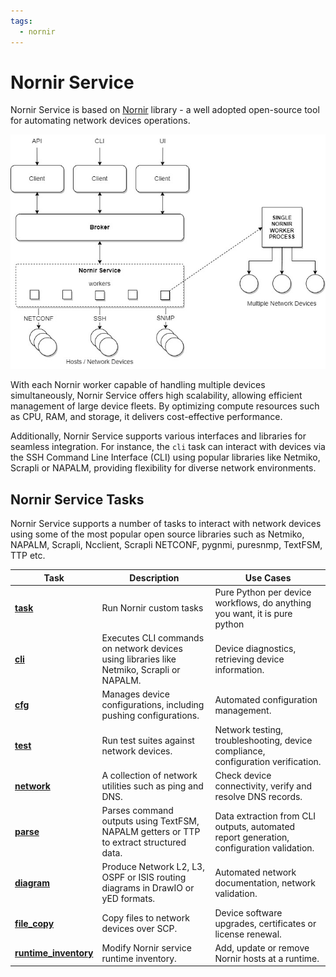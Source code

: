 ```yaml
---
tags:
  - nornir
---
```


# Nornir Service

Nornir Service is based on [Nornir](https://github.com/nornir-automation/nornir)
library - a well adopted open-source tool for automating network devices operations.
 
![Nornir Service Architecture](../../images/Nornir_Service.jpg) 

With each Nornir worker capable of handling multiple devices simultaneously, 
Nornir Service offers high scalability, allowing efficient management of 
large device fleets. By optimizing compute resources such as CPU, RAM, and 
storage, it delivers cost-effective performance.

Additionally, Nornir Service supports various interfaces and libraries for 
seamless integration. For instance, the `cli` task can interact with devices 
via the SSH Command Line Interface (CLI) using popular libraries like Netmiko, 
Scrapli or NAPALM, providing flexibility for diverse network environments.

## Nornir Service Tasks

Nornir Service supports a number of tasks to interact with network devices using 
some of the most popular open source libraries such as Netmiko, NAPALM, Scrapli, 
Ncclient, Scrapli NETCONF, pygnmi, puresnmp, TextFSM, TTP etc.

| Task          | Description  | Use Cases |
|---------------|--------------|-----------|
| **[task](services_nornir_service_tasks_task.md)** | Run Nornir custom tasks | Pure Python per device workflows, do anything you want, it is pure python |
| **[cli](services_nornir_service_tasks_cli.md)** | Executes CLI commands on network devices using libraries like Netmiko, Scrapli or NAPALM. | Device diagnostics, retrieving device information. |
| **[cfg](services_nornir_service_tasks_cfg.md)** | Manages device configurations, including pushing configurations. | Automated configuration management. |
| **[test](services_nornir_service_tasks_test.md)** | Run test suites against network devices. | Network testing, troubleshooting, device compliance, configuration verification. |
| **[network](services_nornir_service_tasks_network.md)** | A collection of network utilities such as ping and DNS. | Check device connectivity, verify and resolve DNS records. |
| **[parse](services_nornir_service_tasks_parse.md)** | Parses command outputs using TextFSM, NAPALM getters or TTP to extract structured data. | Data extraction from CLI outputs, automated report generation, configuration validation. |
| **[diagram](services_nornir_service_tasks_diagram.md)** | Produce Network L2,  L3, OSPF or ISIS routing diagrams in DrawIO or yED formats. | Automated network documentation, network validation. |
| **[file_copy](services_nornir_service_tasks_file_copy.md)** | Copy files to network devices over SCP. | Device software upgrades, certificates or license renewal. |
| **[runtime_inventory](services_nornir_service_tasks_runtime_inventory.md)** | Modify Nornir service runtime inventory. | Add, update or remove Nornir hosts at a runtime. |